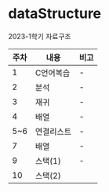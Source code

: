# dataStructure
2023-1학기 자료구조 



|주차|내용|비고|
|------|---|---|
|1|C언어복습|-|
|2|분석|-|
|3|재귀|-|
|4|배열|-|
|5~6|연결리스트|-|
|7|배열|-|
|9|스택(1)|-|
|10|스택(2)||
